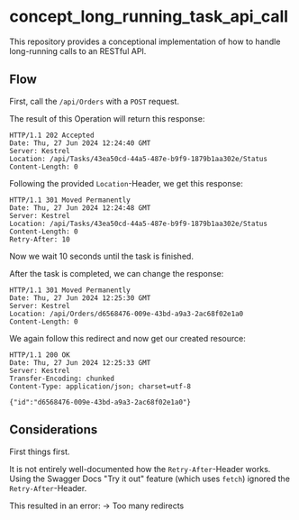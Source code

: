 # concept_long_running_task_api_call

This repository provides a conceptional implementation of how to handle long-running calls to an RESTful API.

## Flow

First, call the `/api/Orders` with a `POST` request.  

The result of this Operation will return this response:  

```
HTTP/1.1 202 Accepted
Date: Thu, 27 Jun 2024 12:24:40 GMT
Server: Kestrel
Location: /api/Tasks/43ea50cd-44a5-487e-b9f9-1879b1aa302e/Status
Content-Length: 0

```

Following the provided `Location`-Header, we get this response:  

```
HTTP/1.1 301 Moved Permanently
Date: Thu, 27 Jun 2024 12:24:48 GMT
Server: Kestrel
Location: /api/Tasks/43ea50cd-44a5-487e-b9f9-1879b1aa302e/Status
Content-Length: 0
Retry-After: 10

```

Now we wait 10 seconds until the task is finished.  

After the task is completed, we can change the response:  

```
HTTP/1.1 301 Moved Permanently
Date: Thu, 27 Jun 2024 12:25:30 GMT
Server: Kestrel
Location: /api/Orders/d6568476-009e-43bd-a9a3-2ac68f02e1a0
Content-Length: 0

```

We again follow this redirect and now get our created resource:  

```
HTTP/1.1 200 OK
Date: Thu, 27 Jun 2024 12:25:33 GMT
Server: Kestrel
Transfer-Encoding: chunked
Content-Type: application/json; charset=utf-8

{"id":"d6568476-009e-43bd-a9a3-2ac68f02e1a0"}
```

## Considerations

First things first.  

It is not entirely well-documented how the `Retry-After`-Header works.  
Using the Swagger Docs "Try it out" feature (which uses `fetch`) ignored the `Retry-After`-Header.  

This resulted in an error: → Too many redirects  
